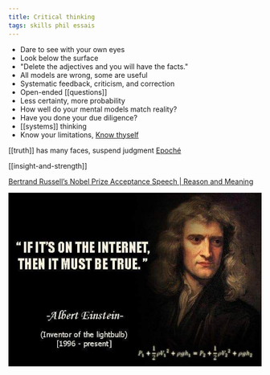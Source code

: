 ```yaml
---
title: Critical thinking
tags: skills phil essais
---
```


- Dare to see with your own eyes
- Look below the surface
- "Delete the adjectives and you will have the facts."
- All models are wrong, some are useful
- Systematic feedback, criticism, and correction
- Open-ended [[questions]]
- Less certainty, more probability
- How well do your mental models match reality?
- Have you done your due diligence?
- [[systems]] thinking
- Know your limitations, [Know thyself](https://en.wikipedia.org/wiki/Know_thyself)

[[truth]] has many faces, suspend judgment [Epoché](https://en.wikipedia.org/wiki/Epoché)

[[insight-and-strength]]

[Bertrand Russell’s Nobel Prize Acceptance Speech | Reason and Meaning](https://reasonandmeaning.com/2015/10/08/bertrand-russells-nobel-prize-acceptance-speech/)

![](/static/img/must-be-true.jpeg)
